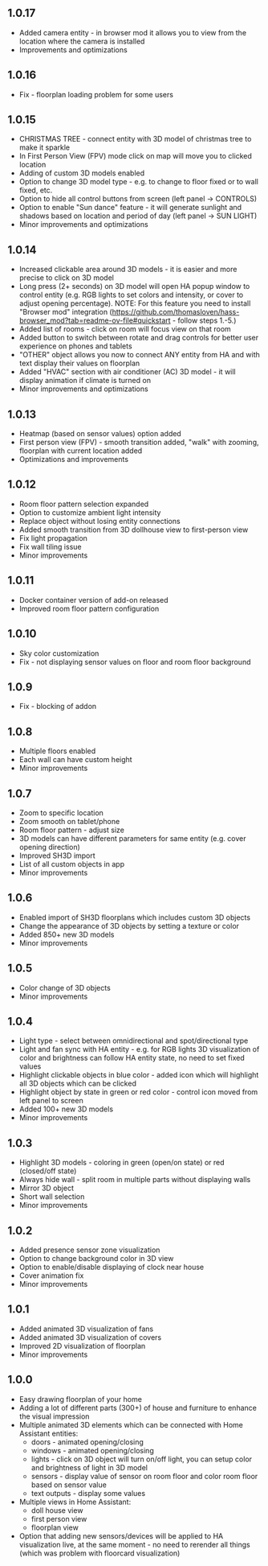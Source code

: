 
## 1.0.17

- Added camera entity - in browser mod it allows you to view from the location where the camera is installed
- Improvements and optimizations

## 1.0.16

- Fix - floorplan loading problem for some users

## 1.0.15

- CHRISTMAS TREE - connect entity with 3D model of christmas tree to make it sparkle
- In First Person View (FPV) mode click on map will move you to clicked location
- Adding of custom 3D models enabled
- Option to change 3D model type - e.g. to change to floor fixed or to wall fixed, etc.
- Option to hide all control buttons from screen (left panel -> CONTROLS)
- Option to enable "Sun dance" feature - it will generate sunlight and shadows based on location and period of day (left panel -> SUN LIGHT)
- Minor improvements and optimizations


## 1.0.14

- Increased clickable area around 3D models - it is easier and more precise to click on 3D model
- Long press (2+ seconds) on 3D model will open HA popup window to control entity (e.g. RGB lights to set colors and intensity, or cover to adjust opening percentage). NOTE: For this feature you need to install "Browser mod" integration (https://github.com/thomasloven/hass-browser_mod?tab=readme-ov-file#quickstart - follow steps 1.-5.)
- Added list of rooms - click on room will focus view on that room
- Added button to switch between rotate and drag controls for better user experience on phones and tablets
- "OTHER" object allows you now to connect ANY entity from HA and with text display their values on floorplan
- Added "HVAC" section with air conditioner (AC) 3D model - it will display animation if climate is turned on
- Minor improvements and optimizations


## 1.0.13

- Heatmap (based on sensor values) option added
- First person view (FPV) - smooth transition added, "walk" with zooming, floorplan with current location added
- Optimizations and improvements

## 1.0.12

- Room floor pattern selection expanded
- Option to customize ambient light intensity
- Replace object without losing entity connections
- Added smooth transition from 3D dollhouse view to first-person view
- Fix light propagation
- Fix wall tiling issue
- Minor improvements

## 1.0.11

- Docker container version of add-on released
- Improved room floor pattern configuration

## 1.0.10

- Sky color customization
- Fix - not displaying sensor values on floor and room floor background

## 1.0.9

- Fix - blocking of addon

## 1.0.8

- Multiple floors enabled
- Each wall can have custom height
- Minor improvements

## 1.0.7

- Zoom to specific location
- Zoom smooth on tablet/phone
- Room floor pattern - adjust size
- 3D models can have different parameters for same entity (e.g. cover opening direction)
- Improved SH3D import
- List of all custom objects in app
- Minor improvements

## 1.0.6

- Enabled import of SH3D floorplans which includes custom 3D objects
- Change the appearance of 3D objects by setting a texture or color
- Added 850+ new 3D models
- Minor improvements

## 1.0.5

- Color change of 3D objects
- Minor improvements

## 1.0.4

- Light type - select between omnidirectional and spot/directional type
- Light and fan sync with HA entity - e.g. for RGB lights 3D visualization of color and brightness can follow HA entity state, no need to set fixed values
- Highlight clickable objects in blue color - added icon which will highlight all 3D objects which can be clicked
- Highlight object by state in green or red color - control icon moved from left panel to screen
- Added 100+ new 3D models
- Minor improvements

## 1.0.3

- Highlight 3D models - coloring in green (open/on state) or red (closed/off state)
- Always hide wall - split room in multiple parts without displaying walls
- Mirror 3D object
- Short wall selection
- Minor improvements

## 1.0.2

- Added presence sensor zone visualization
- Option to change background color in 3D view
- Option to enable/disable displaying of clock near house
- Cover animation fix
- Minor improvements

## 1.0.1

- Added animated 3D visualization of fans
- Added animated 3D visualization of covers
- Improved 2D visualization of floorplan
- Minor improvements

## 1.0.0

- Easy drawing floorplan of your home
- Adding a lot of different parts (300+) of house and furniture to enhance the visual impression
- Multiple animated 3D elements which can be connected with Home Assistant entities:
  - doors - animated opening/closing
  - windows - animated opening/closing
  - lights - click on 3D object will turn on/off light, you can setup color and brightness of light in 3D model
  - sensors - display value of sensor on room floor and color room floor based on sensor value
  - text outputs - display some values
- Multiple views in Home Assistant:
  - doll house view
  - first person view
  - floorplan view
- Option that adding new sensors/devices will be applied to HA visualization live, at the same moment - no need to rerender all things (which was problem with floorcard visualization)

